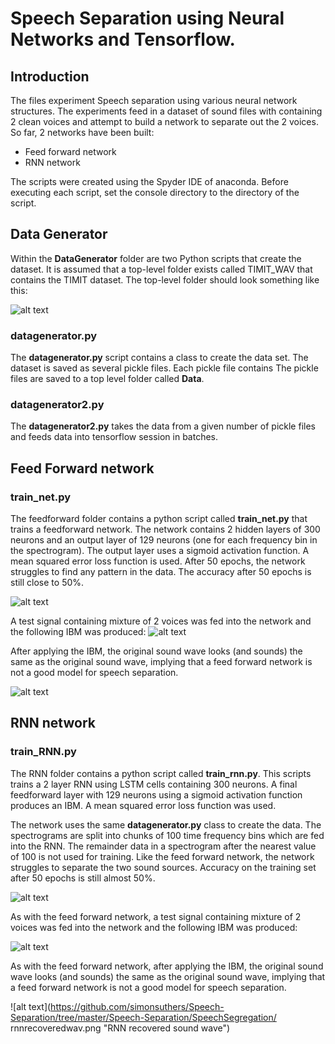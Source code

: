 # Speech Separation using Neural Networks and Tensorflow.

## Introduction

The files experiment Speech separation using various neural network structures. The experiments feed in a dataset of sound files with containing 2 clean voices and attempt to build a network to separate out the 2 voices.
So far, 2 networks have been built:
* Feed forward network
* RNN network

The scripts were created using the Spyder IDE of anaconda. Before executing each script, set the console directory to the directory of the script.

## Data Generator

Within the **DataGenerator** folder are two Python scripts that create the dataset.
It is assumed that a top-level folder exists called TIMIT_WAV that contains the TIMIT dataset. The top-level folder should look something like this:

![alt text](https://github.com/simonsuthers/Speech-Separation/tree/master/Speech-Separation/Pictures/FolderStructure.png "Mixture signals")

### datagenerator.py
The **datagenerator.py** script contains a class to create the data set. The dataset is saved as several pickle files. Each pickle file contains 
The pickle files are saved to a top level folder called **Data**.
### datagenerator2.py
The **datagenerator2.py** takes the data from a given number of pickle files and feeds data into tensorflow session in batches. 

## Feed Forward network
### train_net.py

The feedforward folder contains a python script called **train_net.py** that trains a feedforward network. The network contains 2 hidden layers of 300 neurons and an output layer of 129 neurons (one for each frequency bin in the spectrogram). 
The output layer uses a sigmoid activation function. A mean squared error loss function is used.
After 50 epochs, the network struggles to find any pattern in the data. The accuracy after 50 epochs is still close to 50%.

![alt text](https://github.com/simonsuthers/Speech-Separation/tree/master/Speech-Separation/SpeechSegregation/feedforwardaccuracy.png "Feedforward accuracy")

A test signal containing mixture of 2 voices was fed into the network and the following IBM was produced:
![alt text](https://github.com/simonsuthers/Speech-Separation/tree/master/Speech-Separation/SpeechSegregation/feedforwardibm.png "Feedforward ibm")

After applying the IBM, the original sound wave looks (and sounds) the same as the original sound wave, implying that a feed forward network is not a good model for speech separation.

![alt text](https://github.com/simonsuthers/Speech-Separation/tree/master/Speech-Separation/SpeechSegregation/feedforwardrecoveredwav.png "Feedforward recovered sound wave")

## RNN network
### train_RNN.py

The RNN folder contains a python script called **train_rnn.py**. This scripts trains a 2 layer RNN using LSTM cells containing 300 neurons. A final feedforward layer with 129 neurons using a sigmoid activation function produces an IBM. A mean squared error loss function was used.

The network uses the same **datagenerator.py** class to create the data. The spectrograms are split into chunks of 100 time frequency bins which are fed into the RNN. The remainder data in a spectrogram after the nearest value of 100 is not used for training. 
Like the feed forward network, the network struggles to separate the two sound sources. Accuracy on the training set after 50 epochs is still almost 50%.

![alt text](https://github.com/simonsuthers/Speech-Separation/tree/master/Speech-Separation/SpeechSegregation/rnnaccuracy.png "RNN accuracy")

As with the feed forward network, a test signal containing mixture of 2 voices was fed into the network and the following IBM was produced:

![alt text](https://github.com/simonsuthers/Speech-Separation/tree/master/Speech-Separation/SpeechSegregation/rnnibm.png "RNN ibm")

As with the feed forward network, after applying the IBM, the original sound wave looks (and sounds) the same as the original sound wave, implying that a feed forward network is not a good model for speech separation.

![alt text](https://github.com/simonsuthers/Speech-Separation/tree/master/Speech-Separation/SpeechSegregation/ rnnrecoveredwav.png "RNN recovered sound wave")

